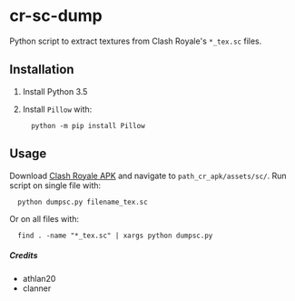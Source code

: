 # cr-sc-dump
Python script to extract textures from Clash Royale's `*_tex.sc` files.

## Installation
1. Install Python 3.5
2. Install `Pillow` with:

         python -m pip install Pillow

## Usage
Download [Clash Royale APK](https://apkpure.com/clash-royale/com.supercell.clashroyale) and navigate to `path_cr_apk/assets/sc/`.
Run script on single file with:

      python dumpsc.py filename_tex.sc
Or on all files with:

      find . -name "*_tex.sc" | xargs python dumpsc.py


##### Credits
* athlan20
* clanner
